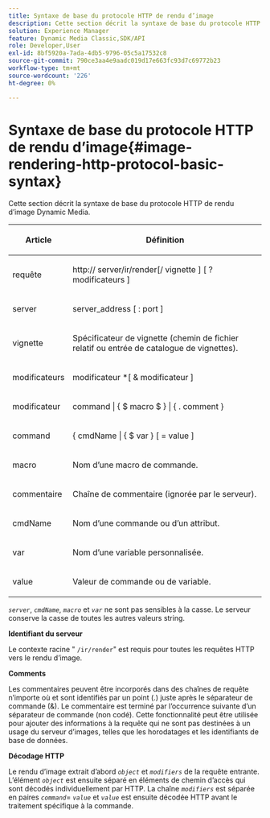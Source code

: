 ```yaml
---
title: Syntaxe de base du protocole HTTP de rendu d’image
description: Cette section décrit la syntaxe de base du protocole HTTP de rendu d’image Dynamic Media.
solution: Experience Manager
feature: Dynamic Media Classic,SDK/API
role: Developer,User
exl-id: 8bf5920a-7ada-4db5-9796-05c5a17532c8
source-git-commit: 790ce3aa4e9aadc019d17e663fc93d7c69772b23
workflow-type: tm+mt
source-wordcount: '226'
ht-degree: 0%

---
```


# Syntaxe de base du protocole HTTP de rendu d’image{#image-rendering-http-protocol-basic-syntax}

Cette section décrit la syntaxe de base du protocole HTTP de rendu d’image Dynamic Media.

<table id="table_0A7D7207EE6D4B08B62BE8620EBE0B25"> 
 <thead> 
  <tr> 
   <th colname="col1" class="entry"> <p>Article </p> </th> 
   <th colname="col2" class="entry"> <p>Définition </p> </th> 
  </tr> 
 </thead>
 <tbody> 
  <tr> 
   <td colname="col1"> <p><span class="varname"> requête</span> </p> </td> 
   <td colname="col2"> <p>http://<span class="varname"> server</span>/ir/render[/<span class="varname"> vignette</span> ] [ ?<span class="varname"> modificateurs</span> ] </p> </td> 
  </tr> 
  <tr> 
   <td colname="col1"> <p><span class="varname"> server </span> </p> </td> 
   <td colname="col2"> <p><span class="varname"> server_address</span> [ :<span class="varname"> port</span> ] </p> </td> 
  </tr> 
  <tr> 
   <td colname="col1"> <p><span class="varname"> vignette </span> </p> </td> 
   <td colname="col2"> <p>Spécificateur de vignette (chemin de fichier relatif ou entrée de catalogue de vignettes). </p> </td> 
  </tr> 
  <tr> 
   <td colname="col1"> <p><span class="varname"> modificateurs </span> </p> </td> 
   <td colname="col2"> <p><span class="varname"> modificateur</span> *[ &amp; <span class="varname"> modificateur</span> ] </p> </td> 
  </tr> 
  <tr> 
   <td colname="col1"> <p><span class="varname"> modificateur </span> </p> </td> 
   <td colname="col2"> <p><span class="varname"> command</span> | { $ <span class="varname"> macro</span> $ } | { .<span class="varname"> comment</span> } </p> </td> 
  </tr> 
  <tr> 
   <td colname="col1"> <p><span class="varname"> command </span> </p> </td> 
   <td colname="col2"> <p>{ <span class="varname"> cmdName</span> | { $<span class="varname"> var</span> } [ = <span class="varname"> value</span> ] </p> </td> 
  </tr> 
  <tr> 
   <td colname="col1"> <p><span class="varname"> macro </span> </p> </td> 
   <td colname="col2"> <p>Nom d’une macro de commande. </p> </td> 
  </tr> 
  <tr> 
   <td colname="col1"> <p><span class="varname"> commentaire </span> </p> </td> 
   <td colname="col2"> <p>Chaîne de commentaire (ignorée par le serveur). </p> </td> 
  </tr> 
  <tr> 
   <td colname="col1"> <p><span class="varname"> cmdName </span> </p> </td> 
   <td colname="col2"> <p>Nom d’une commande ou d’un attribut. </p> </td> 
  </tr> 
  <tr> 
   <td colname="col1"> <p><span class="varname"> var </span> </p> </td> 
   <td colname="col2"> <p>Nom d’une variable personnalisée. </p> </td> 
  </tr> 
  <tr> 
   <td colname="col1"> <p><span class="varname"> value </span> </p> </td> 
   <td colname="col2"> <p>Valeur de commande ou de variable. </p> </td> 
  </tr> 
 </tbody> 
</table>

*`server`*, *`cmdName`*, *`macro`* et *`var`* ne sont pas sensibles à la casse. Le serveur conserve la casse de toutes les autres valeurs string.

**Identifiant du serveur**

Le contexte racine &quot; `/ir/render`&quot; est requis pour toutes les requêtes HTTP vers le rendu d’image.

**Comments**

Les commentaires peuvent être incorporés dans des chaînes de requête n’importe où et sont identifiés par un point (.) juste après le séparateur de commande (&amp;). Le commentaire est terminé par l’occurrence suivante d’un séparateur de commande (non codé). Cette fonctionnalité peut être utilisée pour ajouter des informations à la requête qui ne sont pas destinées à un usage du serveur d’images, telles que les horodatages et les identifiants de base de données.

**Décodage HTTP**

Le rendu d’image extrait d’abord *`object`* et *`modifiers`* de la requête entrante. L’élément *`object`* est ensuite séparé en éléments de chemin d’accès qui sont décodés individuellement par HTTP. La chaîne *`modifiers`* est séparée en paires *`command`*= *`value`* et *`value`* est ensuite décodée HTTP avant le traitement spécifique à la commande.
